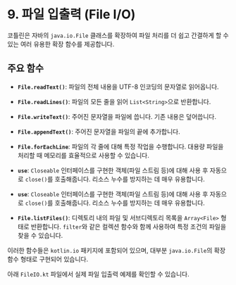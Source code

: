 # 9. 파일 입출력 (File I/O)

코틀린은 자바의 `java.io.File` 클래스를 확장하여 파일 처리를 더 쉽고 간결하게 할 수 있는 여러 유용한 확장 함수를 제공합니다.

## 주요 함수

- **`File.readText()`**: 파일의 전체 내용을 UTF-8 인코딩의 문자열로 읽어옵니다.
- **`File.readLines()`**: 파일의 모든 줄을 읽어 `List<String>`으로 반환합니다.
- **`File.writeText()`**: 주어진 문자열을 파일에 씁니다. 기존 내용은 덮어씁니다.
- **`File.appendText()`**: 주어진 문자열을 파일의 끝에 추가합니다.
- **`File.forEachLine`**: 파일의 각 줄에 대해 특정 작업을 수행합니다. 대용량 파일을 처리할 때 메모리를 효율적으로 사용할 수 있습니다.
- **`use`**: `Closeable` 인터페이스를 구현한 객체(파일 스트림 등)에 대해 사용 후 자동으로 `close()`를 호출해줍니다. 리소스 누수를 방지하는 데 매우 유용합니다.

- **`use`**: `Closeable` 인터페이스를 구현한 객체(파일 스트림 등)에 대해 사용 후 자동으로 `close()`를 호출해줍니다. 리소스 누수를 방지하는 데 매우 유용합니다.
- **`File.listFiles()`**: 디렉토리 내의 파일 및 서브디렉토리 목록을 `Array<File>` 형태로 반환합니다. `filter`와 같은 컬렉션 함수와 함께 사용하여 특정 조건의 파일을 찾을 수 있습니다.

이러한 함수들은 `kotlin.io` 패키지에 포함되어 있으며, 대부분 `java.io.File`의 확장 함수 형태로 구현되어 있습니다.

아래 `FileIO.kt` 파일에서 실제 파일 입출력 예제를 확인할 수 있습니다.
